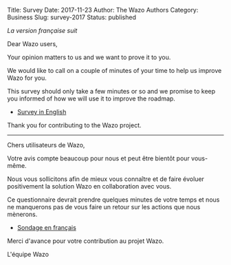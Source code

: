 Title: Survey
Date: 2017-11-23
Author: The Wazo Authors
Category: Business
Slug: survey-2017
Status: published

*La version française suit*

Dear Wazo users,

Your opinion matters to us and we want to prove it to you.

We would like to call on a couple of minutes of your time to help us improve Wazo for you.

This survey should only take a few minutes or so and we promise to keep you informed of how we will use it to improve the roadmap.

* [Survey in English](https://www.surveymonkey.com/r/WAZO_eng)

Thank you for contributing to the Wazo project.

---

Chers utilisateurs de Wazo,

Votre avis compte beaucoup pour nous et peut être bientôt pour vous-même.

Nous vous sollicitons afin de mieux vous connaître et de faire évoluer positivement la solution Wazo en collaboration avec vous.

Ce questionnaire devrait prendre quelques minutes de votre temps et nous ne manquerons pas de vous faire un retour sur les actions que nous mènerons.

* [Sondage en français](https://fr.surveymonkey.com/r/WAZO)

Merci d'avance pour votre contribution au projet Wazo.

L'équipe Wazo
